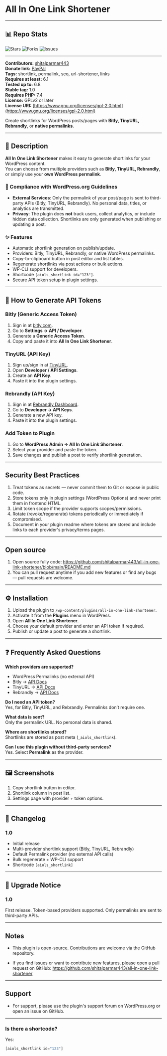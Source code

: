 # All In One Link Shortener

---

## 📊 Repo Stats
![Stars](https://img.shields.io/github/stars/shitalparmar443/all-in-one-link-shortener?style=flat)
![Forks](https://img.shields.io/github/forks/shitalparmar443/all-in-one-link-shortener?style=flat)
![Issues](https://img.shields.io/github/issues/shitalparmar443/all-in-one-link-shortener?style=flat)

---

**Contributors:** [shitalparmar443](https://profiles.wordpress.org/shitalparmar443/)  
**Donate link:** [PayPal](https://www.paypal.me/shitalparmar443/)  
**Tags:** shortlink, permalink, seo, url-shortener, links  
**Requires at least:** 6.1  
**Tested up to:** 6.8  
**Stable tag:** 1.0  
**Requires PHP:** 7.4  
**License:** GPLv2 or later  
**License URI:** [https://www.gnu.org/licenses/gpl-2.0.html](https://www.gnu.org/licenses/gpl-2.0.html)  

Create shortlinks for WordPress posts/pages with **Bitly, TinyURL, Rebrandly**, or **native permalinks**.

---

## 📖 Description

**All In One Link Shortener** makes it easy to generate shortlinks for your WordPress content.  
You can choose from multiple providers such as **Bitly, TinyURL, Rebrandly**, or simply use your **own WordPress permalink**.

### 🔑 Compliance with WordPress.org Guidelines
- **External Services**: Only the permalink of your post/page is sent to third-party APIs (Bitly, TinyURL, Rebrandly). No personal data, titles, or analytics are transmitted.  
- **Privacy**: The plugin does **not** track users, collect analytics, or include hidden data collection. Shortlinks are only generated when publishing or updating a post.  

### ✨ Features
- Automatic shortlink generation on publish/update.  
- Providers: Bitly, TinyURL, Rebrandly, or native WordPress permalinks.  
- Copy-to-clipboard button in post editor and list tables.  
- Regenerate shortlinks via post actions or bulk actions.  
- WP-CLI support for developers.  
- Shortcode `[aiols_shortlink id="123"]`.  
- Secure API token setup in plugin settings.  

---

## 🔐 How to Generate API Tokens

### Bitly (Generic Access Token)
1. Sign in at [bitly.com](https://bitly.com).  
2. Go to **Settings → API / Developer**.  
3. Generate a **Generic Access Token**.  
4. Copy and paste it into **All In One Link Shortener**.  

### TinyURL (API Key)
1. Sign up/sign in at [TinyURL](https://tinyurl.com/app/dev).  
2. Open **Developer / API Settings**.  
3. Create an **API Key**.  
4. Paste it into the plugin settings.  

### Rebrandly (API Key)
1. Sign in at [Rebrandly Dashboard](https://app.rebrandly.com/).  
2. Go to **Developer → API Keys**.  
3. Generate a new API key.  
4. Paste it into the plugin settings.  

### Add Token to Plugin
1. Go to **WordPress Admin → All In One Link Shortener**.  
2. Select your provider and paste the token.  
3. Save changes and publish a post to verify shortlink generation.  

---

## Security Best Practices
1. Treat tokens as secrets — never commit them to Git or expose in public code.  
2. Store tokens only in plugin settings (WordPress Options) and never print them in frontend HTML.  
3. Limit token scope if the provider supports scopes/permissions.  
4. Rotate (revoke/regenerate) tokens periodically or immediately if compromised.  
5. Document in your plugin readme where tokens are stored and include links to each provider's privacy/terms pages.

---

## Open source
1. Open source fully code: https://github.com/shitalparmar443/all-in-one-link-shortener/blob/main/README.md 
2. You can pull request anytime if you add new features or find any bugs — pull requests are welcome.
   
---

## ⚙️ Installation

1. Upload the plugin to `/wp-content/plugins/all-in-one-link-shortener`.  
2. Activate it from the **Plugins** menu in WordPress.  
3. Open **All In One Link Shortener**.  
4. Choose your default provider and enter an API token if required.  
5. Publish or update a post to generate a shortlink.  

---

## ❓ Frequently Asked Questions

**Which providers are supported?**  
- WordPress Permalinks (no external API)  
- Bitly → [API Docs](https://dev.bitly.com/)  
- TinyURL → [API Docs](https://tinyurl.com/app/dev)  
- Rebrandly → [API Docs](https://developers.rebrandly.com/)  

**Do I need an API token?**  
Yes, for Bitly, TinyURL, and Rebrandly. Permalinks don’t require one.  

**What data is sent?**  
Only the permalink URL. No personal data is shared.  

**Where are shortlinks stored?**  
Shortlinks are stored as post meta (`_aiols_shortlink`).  

**Can I use this plugin without third-party services?**  
Yes. Select **Permalink** as the provider.  

---

## 🖼️ Screenshots

1. Copy shortlink button in editor.  
2. Shortlink column in post list.  
3. Settings page with provider + token options.  

---

## 📌 Changelog

### 1.0
- Initial release  
- Multi-provider shortlink support (Bitly, TinyURL, Rebrandly)  
- Default Permalink provider (no external API calls)  
- Bulk regenerate + WP-CLI support  
- Shortcode `[aiols_shortlink]`  

---

## 🔔 Upgrade Notice

### 1.0
First release. Token-based providers supported. Only permalinks are sent to third-party APIs.

---

## Notes

- This plugin is open-source. Contributions are welcome via the GitHub repository.

- If you find issues or want to contribute new features, please open a pull request on GitHub: https://github.com/shitalparmar443/all-in-one-link-shortener

---

## Support

- For support, please use the plugin's support forum on WordPress.org or open an issue on GitHub.

---

### Is there a shortcode?  
Yes:  

```php
[aiols_shortlink id="123"]
